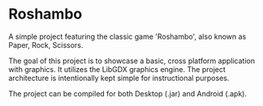 # Roshambo
A simple project featuring the classic game 'Roshambo', also known as
Paper, Rock, Scissors.

The goal of this project is to showcase a basic, cross platform application
with graphics. It utilizes the LibGDX graphics engine. The project
architecture is intentionally kept simple for instructional purposes.

The project can be compiled for both Desktop (.jar) and Android (.apk).
